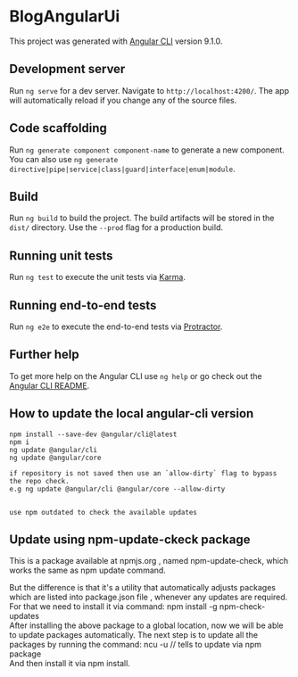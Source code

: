 # BlogAngularUi

This project was generated with [Angular CLI](https://github.com/angular/angular-cli) version 9.1.0.

## Development server

Run `ng serve` for a dev server. Navigate to `http://localhost:4200/`. The app will automatically reload if you change any of the source files.

## Code scaffolding

Run `ng generate component component-name` to generate a new component. You can also use `ng generate directive|pipe|service|class|guard|interface|enum|module`.

## Build

Run `ng build` to build the project. The build artifacts will be stored in the `dist/` directory. Use the `--prod` flag for a production build.

## Running unit tests

Run `ng test` to execute the unit tests via [Karma](https://karma-runner.github.io).

## Running end-to-end tests

Run `ng e2e` to execute the end-to-end tests via [Protractor](http://www.protractortest.org/).

## Further help

To get more help on the Angular CLI use `ng help` or go check out the [Angular CLI README](https://github.com/angular/angular-cli/blob/master/README.md).



## How to update the local angular-cli version

    npm install --save-dev @angular/cli@latest
    npm i 
    ng update @angular/cli 
    ng update @angular/core

    if repository is not saved then use an `allow-dirty` flag to bypass the repo check.
    e.g ng update @angular/cli @angular/core --allow-dirty
	
	
	use npm outdated to check the available updates
	
	
## Update using npm-update-ckeck package 
 
This is a package available at npmjs.org , named npm-update-check, which works the same as npm update command. 
 
But the difference is that it's a utility that automatically adjusts packages which are listed into package.json file , whenever any updates are required. For that we need to install it via command: 
npm install -g npm-check-updates  
After installing the above package to a global location, now we will be able to update packages automatically. The next step is to update all the packages by running the command:
ncu -u // tells to update via npm package  
And then install it via npm install.
